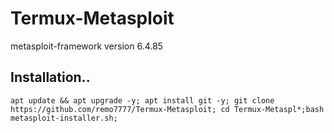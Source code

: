 # Termux-Metasploit
metasploit-framework version 6.4.85

## Installation..
```
apt update && apt upgrade -y; apt install git -y; git clone https://github.com/remo7777/Termux-Metasploit; cd Termux-Metaspl*;bash metasploit-installer.sh;
```
